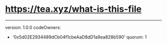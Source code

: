 # https://tea.xyz/what-is-this-file
---
version: 1.0.0
codeOwners:
  - '0x5d02E2934489dCb04f1cbeAaD8dD1a9ea828b590'
quorum: 1
